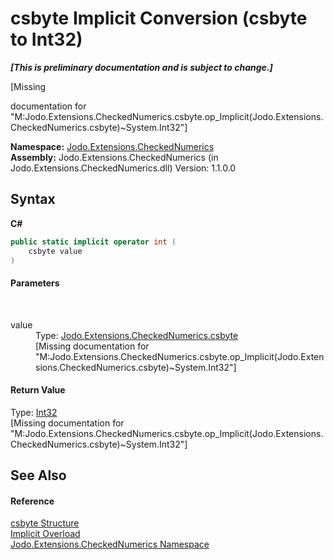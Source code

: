 # csbyte&nbsp;Implicit Conversion (csbyte to Int32)
 _**\[This is preliminary documentation and is subject to change.\]**_

\[Missing <summary> documentation for "M:Jodo.Extensions.CheckedNumerics.csbyte.op_Implicit(Jodo.Extensions.CheckedNumerics.csbyte)~System.Int32"\]

**Namespace:**&nbsp;<a href="N_Jodo_Extensions_CheckedNumerics">Jodo.Extensions.CheckedNumerics</a><br />**Assembly:**&nbsp;Jodo.Extensions.CheckedNumerics (in Jodo.Extensions.CheckedNumerics.dll) Version: 1.1.0.0

## Syntax

**C#**<br />
``` C#
public static implicit operator int (
	csbyte value
)
```


#### Parameters
&nbsp;<dl><dt>value</dt><dd>Type: <a href="T_Jodo_Extensions_CheckedNumerics_csbyte">Jodo.Extensions.CheckedNumerics.csbyte</a><br />\[Missing <param name="value"/> documentation for "M:Jodo.Extensions.CheckedNumerics.csbyte.op_Implicit(Jodo.Extensions.CheckedNumerics.csbyte)~System.Int32"\]</dd></dl>

#### Return Value
Type: <a href="https://docs.microsoft.com/dotnet/api/system.int32" target="_blank" rel="noopener noreferrer">Int32</a><br />\[Missing <returns> documentation for "M:Jodo.Extensions.CheckedNumerics.csbyte.op_Implicit(Jodo.Extensions.CheckedNumerics.csbyte)~System.Int32"\]

## See Also


#### Reference
<a href="T_Jodo_Extensions_CheckedNumerics_csbyte">csbyte Structure</a><br /><a href="Overload_Jodo_Extensions_CheckedNumerics_csbyte_op_Implicit">Implicit Overload</a><br /><a href="N_Jodo_Extensions_CheckedNumerics">Jodo.Extensions.CheckedNumerics Namespace</a><br />